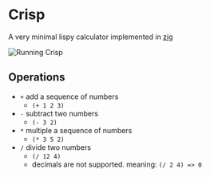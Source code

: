 # Crisp

A very minimal lispy calculator implemented in [zig](https://ziglang.org)

![Running Crisp](https://github.com/rvcas/crisp/raw/main/img/screenshot.png)

## Operations

- `+` add a sequence of numbers
  - `(+ 1 2 3)`
- `-` subtract two numbers
  - `(- 3 2)`
- `*` multiple a sequence of numbers
  - `(* 3 5 2)`
- `/` divide two numbers
  - `(/ 12 4)`
  - decimals are not supported. meaning: `(/ 2 4) => 0`

